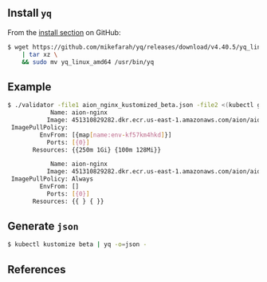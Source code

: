 ## Install `yq`

From the [install section] on GitHub:

```bash
$ wget https://github.com/mikefarah/yq/releases/download/v4.40.5/yq_linux_amd64.tar.gz -O - \
    | tar xz \
    && sudo mv yq_linux_amd64 /usr/bin/yq
```

## Example

```bash
$ ./validator -file1 aion_nginx_kustomized_beta.json -file2 <(kubectl get deployments.apps aion-nginx -ojson)
            Name: aion-nginx
           Image: 451310829282.dkr.ecr.us-east-1.amazonaws.com/aion/aion-nginx:development
 ImagePullPolicy:
         EnvFrom: [{map[name:env-kf57km4hkd]}]
           Ports: [{0}]
       Resources: {{250m 1Gi} {100m 128Mi}}

            Name: aion-nginx
           Image: 451310829282.dkr.ecr.us-east-1.amazonaws.com/aion/aion-nginx:master-d90e721
 ImagePullPolicy: Always
         EnvFrom: []
           Ports: [{0}]
       Resources: {{ } { }}

```

## Generate `json`

```bash
$ kubectl kustomize beta | yq -o=json -
```

## References

[`yq` on GitHub]: https://github.com/mikefarah/yq/
[install section]: https://github.com/mikefarah/yq/#install

